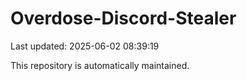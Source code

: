 # Overdose-Discord-Stealer

Last updated: 2025-06-02 08:39:19

This repository is automatically maintained.
